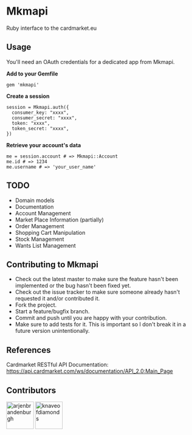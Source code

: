 # Mkmapi

Ruby interface to the cardmarket.eu

## Usage

You'll need an OAuth credentials for a dedicated app from Mkmapi.

**Add to your Gemfile**

    gem 'mkmapi'

**Create a session**

    session = Mkmapi.auth({
      consumer_key: "xxxx",
      consumer_secret: "xxxx",
      token: "xxxx",
      token_secret: "xxxx",
    })

**Retrieve your account's data**

    me = session.account # => Mkmapi::Account
    me.id # => 1234
    me.username # => 'your_user_name'

## TODO

* Domain models
* Documentation
* Account Management
* Market Place Information (partially)
* Order Management
* Shopping Cart Manipulation
* Stock Management
* Wants List Management

## Contributing to Mkmapi

* Check out the latest master to make sure the feature hasn't been implemented or the bug hasn't been fixed yet.
* Check out the issue tracker to make sure someone already hasn't requested it and/or contributed it.
* Fork the project.
* Start a feature/bugfix branch.
* Commit and push until you are happy with your contribution.
* Make sure to add tests for it. This is important so I don't break it in a future version unintentionally.

## References
Cardmarket RESTful API Documentation: https://api.cardmarket.com/ws/documentation/API_2.0:Main_Page

## Contributors

[<img src="https://github.com/arjenbrandenburgh.png?size=72" alt="arjenbrandenburgh" width="72">](https://github.com/arjenbrandenburgh)
[<img src="https://github.com/knaveofdiamonds.png?size=72" alt="knaveofdiamonds" width="72">](https://github.com/knaveofdiamonds)
